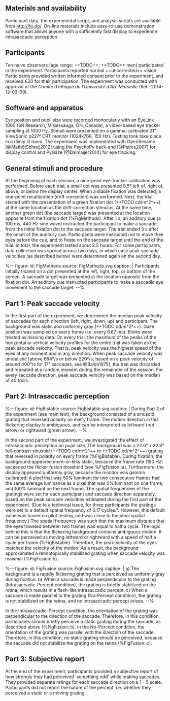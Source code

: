 ## Materials and availability

Participant data, the experimental script, and analysis scripts are available from <http://to.do/>. On-line materials include easy-to-use demonstration software that allows anyone with a sufficiently fast display to experience intrasaccadic perception.

## Participants

Ten naive observers (age range: ++TODO++; ++TODO++ men) participated in the experiment. Participants reported normal ++uncorrected++ vision. Participants provided written informed consent prior to the experiment, and received €20 for their participation. The experiment was conducted with approval of the *Comité d'éthique de l'Université d'Aix-Marseille* (Ref.: 2014-12-03-09).

## Software and apparatus

Eye position and pupil size were recorded monocularly with an EyeLink 1000 (SR Research, Mississauga, ON, Canada), a video-based eye tracker sampling at 1000 Hz. Stimuli were presented on a gamma-calibrated 21" ViewSonic p227f CRT monitor (1024x768, 150 Hz). Testing took take place in a dimly lit room. The experiment was implemented with OpenSesame [@MathôtSchreij2012] using the PsychoPy back-end [@Peirce2007] for display control and PyGaze [@Dalmaijer2014] for eye tracking.

## General stimuli and procedure

At the beginning of each session, a nine-point eye-tracker calibration was performed. Before each trial, a small dot was presented 8.5° left of, right of, above, or below the display center. When a stable fixation was detected, a one-point recalibration (drift correction) was performed. Next, the trial started with the presentation of a green fixation dot (++TODO cd/m^2^++) at the same location as the drift-correction stimulus. At the same time, another green dot (the saccade target) was presented at the location opposite from the fixation dot (%FigMethods). After 1 s, an auditory cue (a 100 ms, 440 Hz sine wave) instructed the participant to make a saccade from the initial fixation dot to the saccade target. The trial ended 3 s after the onset of the auditory cue. Participants were instructed not to move their eyes before the cue, and to fixate on the saccade target until the end of the trial. In total, the experiment lasted about 2.5 hours. For some participants, data collection was spread across two days, in which case peak saccade velocities (as described below) were determined again on the second day.

%--
figure:
 id: FigMethods
 source: FigMethods.svg
 caption: |
  Participants initially fixated on a dot presented at the left, right, top, or bottom of the screen. A saccade target was presented at the location opposite from the fixation dot. An auditory cue instructed participants to make a saccadic eye movement to the saccade target.
--%

## Part 1: Peak saccade velocity

In the first part of the experiment, we determined the median peak velocity of saccades for each direction (left, right, down, up) and participant. The background was static and uniformly gray (++TODO cd/m^2^++). Gaze position was sampled on every frame (i.e. every 6.67 ms). Blinks were treated as missing data. On every trial, the maximum of the peaks of the horizontal or vertical velocity profiles for the entire trial was taken as the peak saccade velocity. That is, peak velocity was the highest speed of the eyes at any moment and in any direction. When peak saccade velocity was unrealistic [above 664°/s or below 220°/s, based on a peak velocity of around 400°/s for 17° saccades, see @Baloh1975], the trial was discarded and repeated at a random moment during the remainder of the session. For every saccade direction, peak saccade velocity was based on the median of 40 trials.

## Part 2: Intrasaccadic perception

%--
figure:
 id: FigBistable
 source: FigBistable.svg
 caption: |
  During Part 2 of the experiment (see main text), the background consisted of a sinusoid grating that reversed polarity on every frame. The motion direction in this flickering display is ambiguous, and can be interpreted as leftward (red arrow) or rightward (green arrow).
--%

In the second part of the experiment, we investigated the effect of intrasaccadic perception on pupil size. The background was a 22.6° x 22.6° full-contrast sinusoid (++TODO cd/m^2^++ to ++TODO cd/m^2^++) grating that reversed in polarity on every frame (%FigBistable). During fixation, the background appeared more-or-less static, because the frame rate (150 Hz) exceeded the flicker fusion threshold (see %FigFusion::a). Furthermore, the display appeared uniformly gray, because the monitor was gamma calibrated: A pixel that was 50% luminant for two consecutive frames had the same average luminance as a pixel that was 0% luminant on one frame, and 100% luminant on the next frame. The spatial frequencies of the gratings were set for each participant and saccade direction separately, based on the peak saccade velocities estimated during the first part of the experiment. (Due to a technical issue, for three participants the gratings were set to a default spatial frequency of 0.17 cycles/°. However, this default value was based on pilot testing, and was close to the ideal spatial frequency.) The spatial frequency was such that the maximum distance that the eyes traveled between two frames was equal to half a cycle. The logic behind this is that the flickering background contains ambiguous motion: It can be perceived as moving leftward or rightward with a speed of half a cycle per frame (%FigBistable). Therefore, the peak-velocity of the eyes matched the velocity of the motion. As a result, the background approximated a retinotopically stabilized grating when saccade velocity was maximal (%FigFusion::b).

%--
figure:
 id: FigFusion
 source: FigFusion.svg
 caption: |
  a) The background is a rapidly flickering grating that is perceived as uniformly gray during fixation. b) When a saccade is made perpendicular to the grating (Intrasaccadic-Percept condition), the grating is briefly stabilized on the retina, which results in a flash-like intrasaccadic percept. c) When a saccade is made parallel to the grating (No-Percept condition), the grating is not stabilized on the retina, and no intrasaccadic percept arises.
--%

In the Intrasaccadic-Percept condition, the orientation of the grating was perpendicular to the direction of the saccade. Therefore, in this condition, participants should briefly perceive a static grating during the saccade, as described above (%FigFusion::b). In the No-Percept condition, the orientation of the grating was parallel with the direction of the saccade. Therefore, in this condition, no static grating should be perceived, because the saccade did not stabilize the grating on the retina (%FigFusion::c).

## Part 3: Subjective report

At the end of the experiment, participants provided a subjective report of how strongly they had perceived 'something odd' while making saccades. They provided separate ratings for each saccade direction on a 1 - 5 scale. Participants did not report the nature of the percept, i.e. whether they perceived a static or a moving grating.
